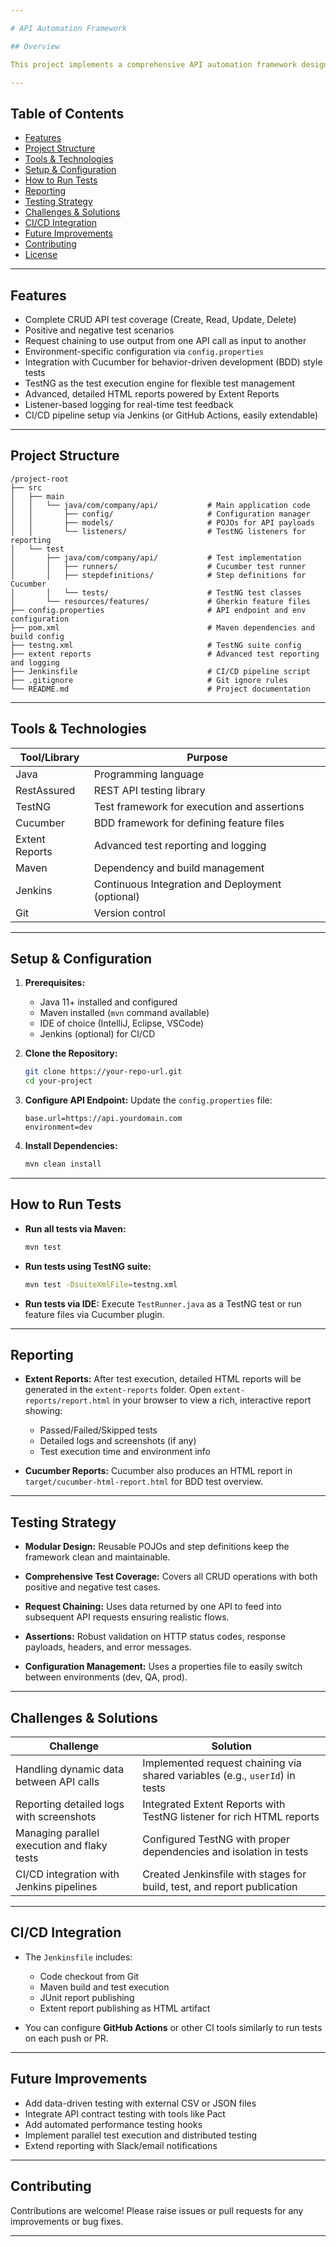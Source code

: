```yaml
---

# API Automation Framework

## Overview

This project implements a comprehensive API automation framework designed to validate all critical functionalities of a RESTful API. The framework is built with **Java**, **RestAssured**, **TestNG**, and **Cucumber**, and features advanced reporting using **Extent Reports**. It supports scalable, maintainable, and reusable test automation for CRUD operations with detailed test reports and CI/CD integration.

---
```


## Table of Contents

* [Features](#features)
* [Project Structure](#project-structure)
* [Tools & Technologies](#tools--technologies)
* [Setup & Configuration](#setup--configuration)
* [How to Run Tests](#how-to-run-tests)
* [Reporting](#reporting)
* [Testing Strategy](#testing-strategy)
* [Challenges & Solutions](#challenges--solutions)
* [CI/CD Integration](#cicd-integration)
* [Future Improvements](#future-improvements)
* [Contributing](#contributing)
* [License](#license)

---

## Features

* Complete CRUD API test coverage (Create, Read, Update, Delete)
* Positive and negative test scenarios
* Request chaining to use output from one API call as input to another
* Environment-specific configuration via `config.properties`
* Integration with Cucumber for behavior-driven development (BDD) style tests
* TestNG as the test execution engine for flexible test management
* Advanced, detailed HTML reports powered by Extent Reports
* Listener-based logging for real-time test feedback
* CI/CD pipeline setup via Jenkins (or GitHub Actions, easily extendable)

---

## Project Structure

```
/project-root
├── src
│   ├── main
│   │   └── java/com/company/api/           # Main application code
│   │       ├── config/                     # Configuration manager
│   │       ├── models/                     # POJOs for API payloads
│   │       └── listeners/                  # TestNG listeners for reporting
│   └── test
│       ├── java/com/company/api/           # Test implementation
│       │   ├── runners/                    # Cucumber test runner
│       │   ├── stepdefinitions/            # Step definitions for Cucumber
│       │   └── tests/                      # TestNG test classes
│       └── resources/features/             # Gherkin feature files
├── config.properties                       # API endpoint and env configuration
├── pom.xml                                 # Maven dependencies and build config
├── testng.xml                              # TestNG suite config
├── extent reports                          # Advanced test reporting and logging
├── Jenkinsfile                             # CI/CD pipeline script
├── .gitignore                              # Git ignore rules
└── README.md                               # Project documentation
```

---

## Tools & Technologies

| Tool/Library   | Purpose                                          |
| -------------- | ------------------------------------------------ |
| Java           | Programming language                             |
| RestAssured    | REST API testing library                         |
| TestNG         | Test framework for execution and assertions      |
| Cucumber       | BDD framework for defining feature files         |
| Extent Reports | Advanced test reporting and logging              |
| Maven          | Dependency and build management                  |
| Jenkins        | Continuous Integration and Deployment (optional) |
| Git            | Version control                                  |

---

## Setup & Configuration

1. **Prerequisites:**

   * Java 11+ installed and configured
   * Maven installed (`mvn` command available)
   * IDE of choice (IntelliJ, Eclipse, VSCode)
   * Jenkins (optional) for CI/CD

2. **Clone the Repository:**

   ```bash
   git clone https://your-repo-url.git
   cd your-project
   ```

3. **Configure API Endpoint:**
   Update the `config.properties` file:

   ```properties
   base.url=https://api.yourdomain.com
   environment=dev
   ```

4. **Install Dependencies:**

   ```bash
   mvn clean install
   ```

---

## How to Run Tests

* **Run all tests via Maven:**

  ```bash
  mvn test
  ```

* **Run tests using TestNG suite:**

  ```bash
  mvn test -DsuiteXmlFile=testng.xml
  ```

* **Run tests via IDE:**
  Execute `TestRunner.java` as a TestNG test or run feature files via Cucumber plugin.

---

## Reporting

* **Extent Reports:**
  After test execution, detailed HTML reports will be generated in the `extent-reports` folder.
  Open `extent-reports/report.html` in your browser to view a rich, interactive report showing:

  * Passed/Failed/Skipped tests
  * Detailed logs and screenshots (if any)
  * Test execution time and environment info

* **Cucumber Reports:**
  Cucumber also produces an HTML report in `target/cucumber-html-report.html` for BDD test overview.

---

## Testing Strategy

* **Modular Design:**
  Reusable POJOs and step definitions keep the framework clean and maintainable.

* **Comprehensive Test Coverage:**
  Covers all CRUD operations with both positive and negative test cases.

* **Request Chaining:**
  Uses data returned by one API to feed into subsequent API requests ensuring realistic flows.

* **Assertions:**
  Robust validation on HTTP status codes, response payloads, headers, and error messages.

* **Configuration Management:**
  Uses a properties file to easily switch between environments (dev, QA, prod).

---

## Challenges & Solutions

| Challenge                                   | Solution                                                                    |
| ------------------------------------------- | --------------------------------------------------------------------------- |
| Handling dynamic data between API calls     | Implemented request chaining via shared variables (e.g., `userId`) in tests |
| Reporting detailed logs with screenshots    | Integrated Extent Reports with TestNG listener for rich HTML reports        |
| Managing parallel execution and flaky tests | Configured TestNG with proper dependencies and isolation in tests           |
| CI/CD integration with Jenkins pipelines    | Created Jenkinsfile with stages for build, test, and report publication     |

---

## CI/CD Integration

* The `Jenkinsfile` includes:

  * Code checkout from Git
  * Maven build and test execution
  * JUnit report publishing
  * Extent report publishing as HTML artifact

* You can configure **GitHub Actions** or other CI tools similarly to run tests on each push or PR.

---

## Future Improvements

* Add data-driven testing with external CSV or JSON files
* Integrate API contract testing with tools like Pact
* Add automated performance testing hooks
* Implement parallel test execution and distributed testing
* Extend reporting with Slack/email notifications

---

## Contributing

Contributions are welcome! Please raise issues or pull requests for any improvements or bug fixes.

---

